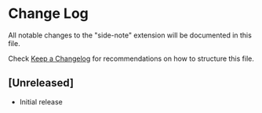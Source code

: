 # Change Log

All notable changes to the "side-note" extension will be documented in this file.

Check [Keep a Changelog](http://keepachangelog.com/) for recommendations on how to structure this file.

## [Unreleased]

- Initial release
